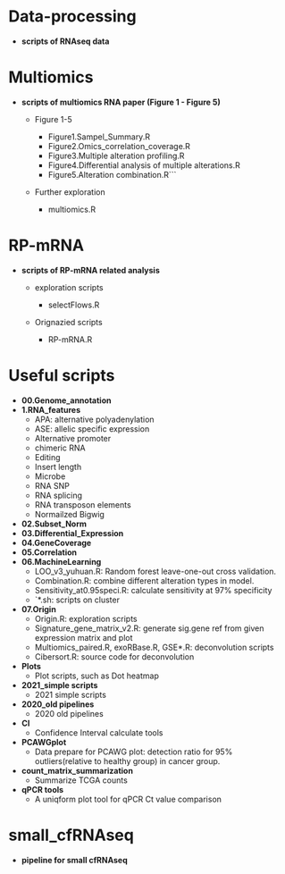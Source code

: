 # Data-processing
- **scripts of RNAseq data**

# Multiomics
- **scripts of multiomics RNA paper (Figure 1 - Figure 5)**
  - Figure 1-5
    - Figure1.Sampel_Summary.R
    - Figure2.Omics_correlation_coverage.R
    - Figure3.Multiple alteration profiling.R
    - Figure4.Differential analysis of multiple alterations.R
    - Figure5.Alteration combination.R```

  - Further exploration
    - multiomics.R

# RP-mRNA
- **scripts of RP-mRNA related analysis**
  - exploration scripts
    - selectFlows.R

  - Orignazied scripts
    - RP-mRNA.R

# Useful scripts
- **00.Genome_annotation**
- **1.RNA_features**
  - APA: alternative polyadenylation
  - ASE: allelic specific expression
  - Alternative promoter
  - chimeric RNA
  - Editing
  - Insert length
  - Microbe
  - RNA SNP
  - RNA splicing
  - RNA transposon elements
  - Normailzed Bigwig
- **02.Subset_Norm**
- **03.Differential_Expression**
- **04.GeneCoverage**
- **05.Correlation**
- **06.MachineLearning**
  - LOO_v3_yuhuan.R: Random forest leave-one-out cross validation.
  - Combination.R: combine different alteration types in model.
  - Sensitivity_at0.95speci.R: calculate sensitivity at 97% specificity
  - `*.sh: scripts on cluster 
- **07.Origin**
  - Origin.R: exploration scripts
  - Signature_gene_matrix_v2.R: generate sig.gene ref from given expression matrix and plot
  - Multiomics_paired.R, exoRBase.R, GSE*.R: deconvolution scripts
  - Cibersort.R: source code for deconvolution
- **Plots**
  - Plot scripts, such as Dot heatmap
- **2021_simple scripts**
  - 2021 simple scripts
- **2020_old pipelines**
  - 2020 old pipelines
- **CI**
  - Confidence Interval calculate tools
- **PCAWGplot**
  - Data prepare for PCAWG plot: detection ratio for 95% outliers(relative to healthy group) in cancer group.
- **count_matrix_summarization**
  - Summarize TCGA counts
- **qPCR tools**
  - A uniqform plot tool for qPCR Ct value comparison

# small_cfRNAseq
- **pipeline for small cfRNAseq**
